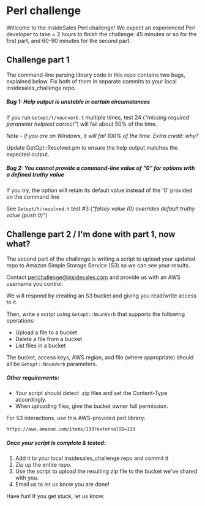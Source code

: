 Perl challenge
================================================================================

Welcome to the InsideSales Perl challenge!  We expect an experienced Perl
developer to take ~ 2 hours to finish the challenge: 45 minutes or so for the
first part, and 60-90 minutes for the second part.


Challenge part 1
--------------------------------------------------------------------------------

The command-line parsing library code in this repo contains two bugs, explained
below.  Fix both of them in separate commits to your local insidesales_challenge repo.

##### Bug 1: Help output is unstable in certain circumstances

If you run `Getopt/t/nounverb.t` multiple times, test 24 (*"missing required parameter helptext correct"*) will fail about 50% of the time.

*Note - if you are on Windows, it will fail 100% of the time.  Extra credit: why?*

Update GetOpt::Resolved.pm to ensure the help output matches the expected output.



##### Bug 2: You cannot provide a command-line value of "0" for options with a defined truthy value

If you try, the option will retain its default value instead of the '0' provided on the command line

See `Getopt/t/resolved.t` test #3 (*"falsey value (0) overrides default truthy value (push 0)"*)



Challenge part 2 / I'm done with part 1, now what?
--------------------------------------------------------------------------------

The second part of the challenge is writing a script to upload your updated repo
to Amazon Simple Storage Service (S3) so we can see your results.

Contact perlchallenge@insidesales.com and provide us with an AWS username you control.

We will respond by creating an S3 bucket and giving you read/write access to it.

Then, write a script using `Getopt::NounVerb` that supports the following operations:

* Upload a file to a bucket
* Delete a file from a bucket
* List files in a bucket

The bucket, access keys, AWS region, and file (where appropriate) should all be `Getopt::NounVerb` parameters.

##### Other requirements:

* Your script should detect .zip files and set the Content-Type accordingly.
* When uploading files, give the bucket owner full permission.

For S3 interactions, use this AWS-provided perl library:

	https://aws.amazon.com/items/133?externalID=133

##### Once your script is complete & tested:

1.  Add it to your local insidesales_challenge repo and commit it
2.  Zip up the entire repo.
3.  Use the script to upload the resulting zip file to the bucket we've shared with you.
4.  Email us to let us know you are done!

Have fun!  If you get stuck, let us know.
